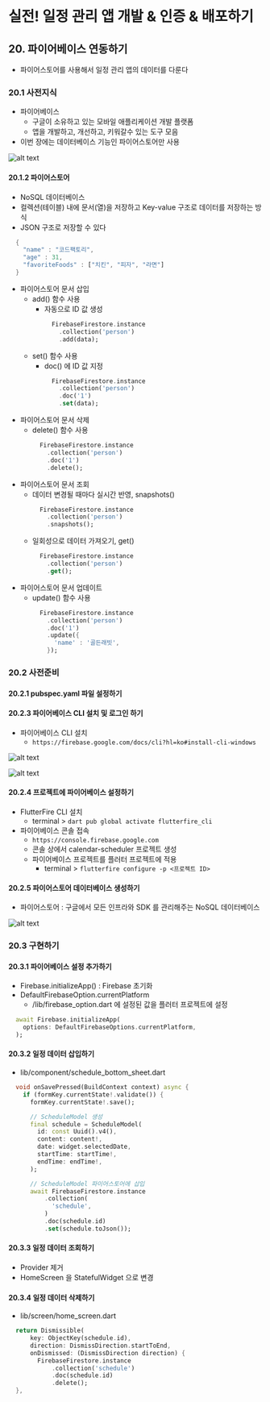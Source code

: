 # 실전! 일정 관리 앱 개발 & 인증 & 배포하기
## 20. 파이어베이스 연동하기
- 파이어스토어를 사용해서 일정 관리 앱의 데이터를 다룬다
### 20.1 사전지식
- 파이어베이스
  - 구글이 소유하고 있는 모바일 애플리케이션 개발 플랫폼
  - 앱을 개발하고, 개선하고, 키워갈수 있는 도구 모음
- 이번 장에는 데이터베이스 기능인 파이어스토어만 사용

![alt text](20-1.png)
#### 20.1.2 파이어스토어
- NoSQL 데이터베이스
- 컬렉션(테이블) 내에 문서(열)을 저장하고 Key-value 구조로 데이터를 저장하는 방식
- JSON 구조로 저장할 수 있다

```dart
  {
    "name" : "코드팩토리",
    "age" : 31,
    "favoriteFoods" : ["치킨", "피자", "라면"]
  }
```
- 파이어스토어 문서 삽입
  - add() 함수 사용
    - 자동으로 ID 값 생성
      ```dart
        FirebaseFirestore.instance
          .collection('person')
          .add(data);
      ```
  - set() 함수 사용
    - doc() 에 ID 값 지정
      ```dart
        FirebaseFirestore.instance
          .collection('person')
          .doc('1')
          .set(data);
      ```
- 파이어스토어 문서 삭제
  - delete() 함수 사용
      ```dart
        FirebaseFirestore.instance
          .collection('person')
          .doc('1')
          .delete();
      ```
- 파이어스토어 문서 조회
  - 데이터 변경될 때마다 실시간 반영, snapshots()
      ```dart
        FirebaseFirestore.instance
          .collection('person')
          .snapshots();          
      ```
  - 일회성으로 데이터 가져오기, get()
      ```dart
        FirebaseFirestore.instance
          .collection('person')
          .get();          
      ```
- 파이어스토어 문서 업데이트
  - update() 함수 사용
      ```dart
        FirebaseFirestore.instance
          .collection('person')
          .doc('1')
          .update({
            'name' : '골든래빗', 
          });
      ```
### 20.2 사전준비
#### 20.2.1 pubspec.yaml 파일 설정하기

#### 20.2.3 파이어베이스 CLI 설치 및 로그인 하기
- 파이어베이스 CLI 설치
  - `https://firebase.google.com/docs/cli?hl=ko#install-cli-windows`

![alt text](20-3.png)

![alt text](20-2.png)

#### 20.2.4 프로젝트에 파이어베이스 설정하기

- FlutterFire CLI 설치
  - terminal > `dart pub global activate flutterfire_cli`
- 파이어베이스 콘솔 접속
  - `https://console.firebase.google.com`
  - 콘솔 상에서 calendar-scheduler 프로젝트 생성
  - 파이어베이스 프로젝트를 플러터 프로젝트에 적용
    - terminal > `flutterfire configure -p <프로젝트 ID>`

#### 20.2.5 파이어스토어 데이터베이스 생성하기
- 파이어스토어 : 구글에서 모든 인프라와 SDK 를 관리해주는 NoSQL 데이터베이스

![alt text](20-4.png)

### 20.3 구현하기
#### 20.3.1 파이어베이스 설정 추가하기
- Firebase.initializeApp() : Firebase 초기화
- DefaultFirebaseOption.currentPlatform
  - /lib/firebase_option.dart 에 설정된 값을 플러터 프로젝트에 설정

```dart
  await Firebase.initializeApp(
    options: DefaultFirebaseOptions.currentPlatform,
  );
```
#### 20.3.2 일정 데이터 삽입하기
- lib/component/schedule_bottom_sheet.dart
```dart
  void onSavePressed(BuildContext context) async {
    if (formKey.currentState!.validate()) {
      formKey.currentState!.save();

      // ScheduleModel 생성
      final schedule = ScheduleModel(
        id: const Uuid().v4(),
        content: content!,
        date: widget.selectedDate,
        startTime: startTime!,
        endTime: endTime!,
      );

      // ScheduleModel 파이어스토어에 삽입
      await FirebaseFirestore.instance
          .collection(
            'schedule',
          )
          .doc(schedule.id)
          .set(schedule.toJson());
```
#### 20.3.3 일정 데이터 조회하기
- Provider 제거
- HomeScreen 을 StatefulWidget 으로 변경

#### 20.3.4 일정 데이터 삭제하기
- lib/screen/home_screen.dart
```dart
  return Dismissible(
      key: ObjectKey(schedule.id),
      direction: DismissDirection.startToEnd,
      onDismissed: (DismissDirection direction) {
        FirebaseFirestore.instance
            .collection('schedule')
            .doc(schedule.id)
            .delete();
  },
```


